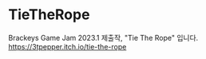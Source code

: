 # TieTheRope
Brackeys Game Jam 2023.1 제출작, "Tie The Rope" 입니다. https://3tpepper.itch.io/tie-the-rope
